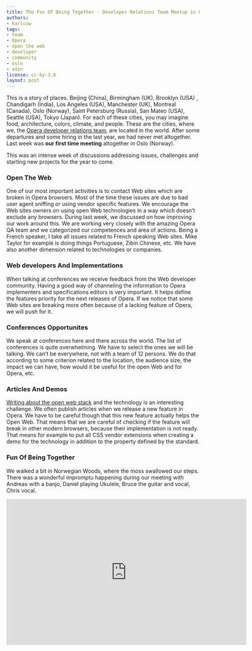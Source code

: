 ```yaml
---
title: The Fun Of Being Together - Developer Relations Team Meetup in Oslo
authors:
- karlcow
tags:
- team
- Opera
- open the web
- developer
- community
- oslo
- odin
license: cc-by-3.0
layout: post
---
```


<p>This is a story of places. Beijing (China), Birmingham (UK), Brooklyn (USA) , Chandigarh (India), Los Angeles (USA), Manchester (UK), Montreal (Canada), Oslo (Norway), Saint Petersburg (Russia), San Mateo (USA), Seattle (USA), Tokyo (Japan). For each of these cities, you may imagine food, architecture, colors, climate, and people. These are the cities, where we, the <a href="http://my.opera.com/ODIN/members/">Opera developer relations team</a>, are located in the world. After some departures and some hiring in the last year, we had never met altogether. Last week was <strong>our first time meeting</strong> altogether in Oslo (Norway).  </p>

<p>This was an intense week of discussions addressing issues, challenges and starting new projects for the year to come.</p>

<h3 id="open_the_web">Open The Web</h3>

<p>One of our most important activities is to contact Web sites which are broken in Opera browsers. Most of the time these issues are due to bad user agent sniffing or using vendor specific features. We encourage the Web sites owners on using open Web technologies in a way which doesn&#8217;t exclude any browsers. During last week, we discussed on how improving our work around this. We are working very closely with the amazing Opera QA team and we categorized our competences and area of actions. Being a French speaker, I take all issues related to French speaking Web sites. Mike Taylor for example is doing things Portuguese, Zibin Chinese, etc. We have also another dimension related to technologies or companies.</p>

<h3 id="web_developers_and_implementations">Web developers And Implementations</h3>

<p>When talking at conferences we receive feedback from the Web developer community. Having a good way of channeling the information to Opera implementers and specifications editors is very important. It helps define the features priority for the next releases of Opera. If we notice that some Web sites are breaking more often because of a lacking feature of Opera, we will push for it. </p>

<h3 id="conferences_opportunites">Conferences Opportunites</h3>

<p>We speak at conferences here and there across the world. The list of conferences is quite overwhelming. We have to select the ones we will be talking. We can&#8217;t be everywhere, not with a team of 12 persons. We do that according to some criterion related to the location, the audience size, the impact we can have, how would it be useful for the open Web and for Opera, etc. </p>

<h3 id="articles_and_demos">Articles And Demos</h3>

<p><a href="http://dev.opera.com/">Writing about the open web stack</a> and the technology is an interesting challenge. We often publish articles when we release a new feature in Opera. We have to be careful though that this new feature actually helps the Open Web. That means that we are careful of checking if the feature will break in other modern browsers, because their implementation is not ready. That means for example to put all CSS vendor extensions when creating a demo for the technology in addition to the property defined by the standard. </p>

<h3 id="fun_of_being_together">Fun Of Being Together</h3>

<p>We walked a bit in Norwegian Woods, where the moss swallowed our steps. There was a wonderful impromptu happening during our meeting with Andreas with a banjo, Daniel playing Ukulele, Bruce the guitar and vocal, Chris vocal. </p>

<iframe allowfullscreen="allowfullscreen" frameborder="0" height="381" scrolling="no" src="http://embed.myopera.com/video/?url=http%3A%2F%2Fwww.youtube.com%2Fwatch%3Fv%3D4Uir2MGC8g8%26feature%3Dyoutu.be%26hd%3D1&amp;height=375&amp;width=620" width="626" />


<p>This week has been a unique opportunity to know each other and I&#8217;m looking forward the next one.</p>
